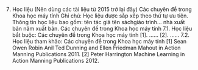 7. Học liệu (Nên dùng các tài liệu từ 2015 trở lại đây) Các chuyên đề trong Khoa học máy tính
Ghi chú: Học liệu được sắp xếp theo thứ tự ưu tiên. Thông tin học liệu bao gồm: tên tác giả tên sáchgiáo trình... nhà xuất bản năm xuất bản. Các chuyên đề trong Khoa học máy tính
7.1. Học liệu bắt buộc: Các chuyên đề trong Khoa học máy tính \[1\]. ...\...
\[2\]. ...\...
7.2. Học liệu tham khảo: Các chuyên đề trong Khoa học máy tính \[1\] Sean Owen Robin Anil Ted Dunning and Ellen Friedman Mahout in
Action Manning Publications 2011.
\[2\] Peter Harrington Machine Learning in Action Manning
Publications 2012.
